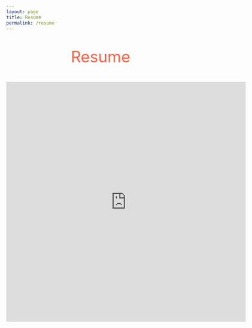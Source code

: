 ```yaml
---
layout: page
title: Resume
permalink: /resume
---
```


<p style="text-align: center; color: #FF6347; font-size: 3em">
    Resume
</p>

<div align="center">
    <iframe frameborder="0" scrolling="no"
      width="640" height="640"
      src="https://docs.google.com/document/d/1tvibGcON-6AlDMLJ0eIibCe7dlQ-ZcTjp3ub_jL0CmA/preview">
    </iframe>
</div>

